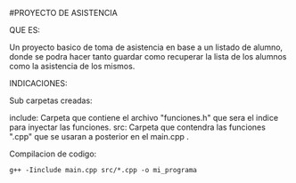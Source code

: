 #PROYECTO DE ASISTENCIA

QUE ES:

Un proyecto basico de toma de asistencia en base a un listado de alumno, donde se podra hacer tanto guardar como recuperar la lista de los alumnos como la asistencia de los mismos.

INDICACIONES:

Sub carpetas creadas: 

include: Carpeta que contiene el archivo "funciones.h" que sera el indice para inyectar las funciones.
src: Carpeta que contendra las funciones ".cpp" que se usaran a posterior en el main.cpp .

Compilacion de codigo:

    g++ -Iinclude main.cpp src/*.cpp -o mi_programa


